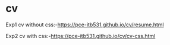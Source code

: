 # cv
Exp1 cv without css:-https://pce-itb531.github.io/cv/resume.html

Exp2 cv with css:-https://pce-itb531.github.io/cv/cv-css.html

